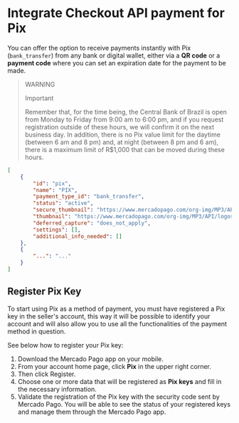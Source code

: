 # Integrate Checkout API payment for Pix

You can offer the option to receive payments instantly with Pix (`bank_transfer`) from any bank or digital wallet, either via a **QR code** or a **payment code** where you can set an expiration date for the payment to be made.

> WARNING
>
> Important
>
> Remember that, for the time being, the Central Bank of Brazil is open from Monday to Friday from 9:00 am to 6:00 pm, and if you request registration outside of these hours, we will confirm it on the next business day. In addition, there is no Pix value limit for the daytime (between 6 am and 8 pm) and, at night (between 8 pm and 6 am), there is a maximum limit of R$1,000 that can be moved during these hours.

```json
[
    {
        "id": "pix",
        "name": "PIX",
        "payment_type_id": "bank_transfer",
        "status": "active",
        "secure_thumbnail": "https://www.mercadopago.com/org-img/MP3/API/logos/pix.gif",
        "thumbnail": "https://www.mercadopago.com/org-img/MP3/API/logos/pix.gif",
        "deferred_capture": "does_not_apply",
        "settings": [],
        "additional_info_needed": []
    },
    {
        "...": "..."
    }
]
```

## Register Pix Key

To start using Pix as a method of payment, you must have registered a Pix key in the seller's account, this way it will be possible to identify your account and will also allow you to use all the functionalities of the payment method in question.

See below how to register your Pix key:

1. Download the Mercado Pago app on your mobile.
2. From your account home page, click **Pix** in the upper right corner.
3. Then click Register.
4. Choose one or more data that will be registered as **Pix keys** and fill in the necessary information.
5. Validate the registration of the Pix key with the security code sent by Mercado Pago. You will be able to see the status of your registered keys and manage them through the Mercado Pago app.